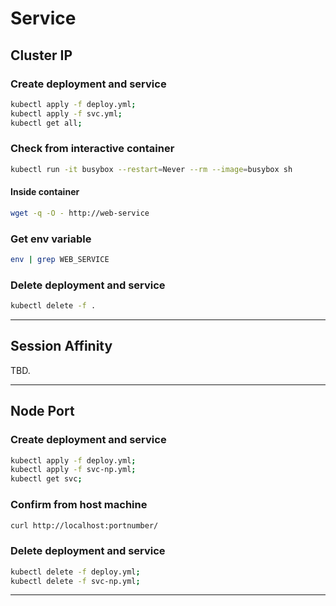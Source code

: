 # Service

## Cluster IP

### Create deployment and service

```bash
kubectl apply -f deploy.yml;
kubectl apply -f svc.yml;
kubectl get all;
```

### Check from interactive container

```bash
kubectl run -it busybox --restart=Never --rm --image=busybox sh
```

#### Inside container

```bash
wget -q -O - http://web-service
```

### Get env variable

```bash
env | grep WEB_SERVICE
```

### Delete deployment and service

```bash
kubectl delete -f .
```

---

## Session Affinity

TBD.

---

## Node Port

### Create deployment and service

```bash
kubectl apply -f deploy.yml;
kubectl apply -f svc-np.yml;
kubectl get svc;
```

### Confirm from host machine

```bash
curl http://localhost:portnumber/
```

### Delete deployment and service

```bash
kubectl delete -f deploy.yml;
kubectl delete -f svc-np.yml;
```

---

